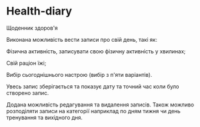 # Health-diary
Щоденник здоров'я 

Виконана можливість вести записи про свій день, такі як: 

Фізична активність, записувати свою фізичну активність у хвилинах;

Свій раціон їжі;

Вибір сьогоднішнього настрою (вибір з п'яти варіантів).

Увесь запис зберігається та показує дату та точний час коли було створено запис.

Додана можливість редагування та видалення записів. Також можливо розподіляти записи на категорії наприклад по дням тижня чи день тренування та вихідного дня.

